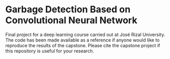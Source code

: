 # Garbage Detection Based on Convolutional Neural Network

Final project for a deep learning course carried out at José Rizal University. The code has been made available as a reference if anyone would like to reproduce the results of the capstone. Please cite the capstone project if this repository is useful for your research.
